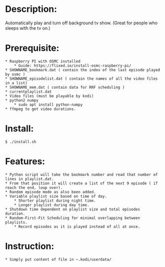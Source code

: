# Description:
Automatically play and turn off background tv show. (Great for people who sleeps with the tv on.)

# Prerequisite:
	* Raspberry PI with OSMC installed
		* Guide: https://flixed.io/install-osmc-raspberry-pi/
	* SHOWNAME_bookmark.dat ( contain the index of the last episode played by osmc )
	* SHOWNAME_episodelist.dat ( contain the names of all the video files in a list)
	* SHOWNAME_mem.dat ( contain data for RRF scheduling )
	* currentplaylist.dat
	* Video files (must be playable by kodi)
	* python2 numpy
		* sudo apt install python-numpy
	* ffmpeg to get video durations.
	
# Install:
	$ ./install.sh

# Features:
	* Python script will take the bookmark number and read that number of lines in playlist.dat.
	* From that position it will create a list of the next 9 episode ( if reach the end, loop over).
	* Random episode mode as also been added.
	* Variable playlist size based on time of day.
		* Shorter playlist during night time.
		* Longer playlist during day time.
	* Shutdown time dependent on playlist size and total episodes duration.
	* Random-First-Fit Scheduling for minimal overlapping between playlists.
		* Record episodes as it is played instead of all at once.

# Instruction:
	* Simply put content of file in ~.kodi/userdata/
